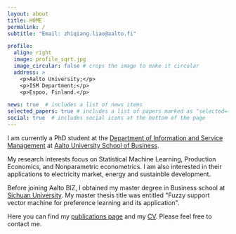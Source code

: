 ```yaml
---
layout: about
title: HOME
permalink: /
subtitle: "Email: zhiqiang.liao@aalto.fi"

profile:
  align: right
  image: profile_sqrt.jpg
  image_circular: false # crops the image to make it circular
  address: >
    <p>Aalto University;</p>
    <p>ISM Department;</p>
    <p>Espoo, Finland.</p>

news: true  # includes a list of news items
selected_papers: true # includes a list of papers marked as "selected={true}"
social: true  # includes social icons at the bottom of the page
---
```


I am currently a PhD student at the [Department of Information and Service Management](https://www.aalto.fi/en/department-of-information-and-service-management) at [Aalto University School of Business](https://www.aalto.fi/en/school-of-business). 

My research interests focus on Statistical Machine Learning, Production Economics, and Nonparametric econometrics. I am also interested in their applications to electricity market, energy and sustainble development.

Before joining Aalto BIZ, I obtained my master degree in Business school at [Sichuan University](https://en.scu.edu.cn/). My master thesis title was entitled "Fuzzy support vector machine for preference learning and its application".

Here you can find my [publications page](/publications/) and my [CV](/cv/). Please feel free to contact me.

